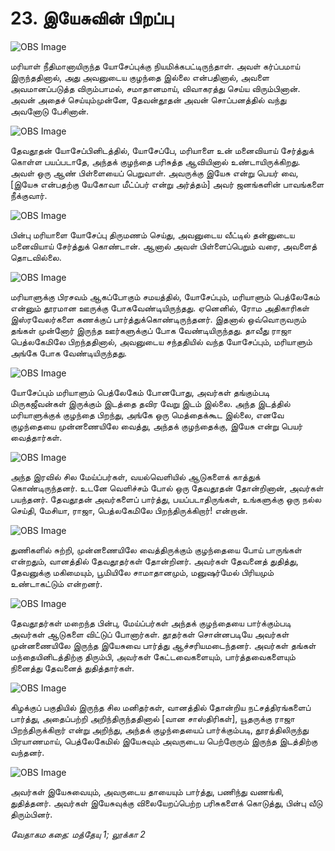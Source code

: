 # 23. இயேசுவின் பிறப்பு

![OBS Image](https://cdn.door43.org/obs/jpg/360px/obs-en-23-01.jpg)

மரியாள் நீதிமானாயிருந்த யோசேப்புக்கு நியமிக்கபட்டிருந்தாள். அவள் கர்ப்பமாய் இருந்ததினால், அது அவனுடைய குழந்தை இல்லை என்பதினால், அவளை அவமானப்படுத்த விரும்பாமல், சமாதானமாய், விவாகரத்து செய்ய விரும்பினான். அவன் அதைச் செய்யும்முன்னே, தேவன்தூதன் அவன் சொப்பனத்தில் வந்து அவனோடு பேசினான்.

![OBS Image](https://cdn.door43.org/obs/jpg/360px/obs-en-23-02.jpg)

தேவதூதன் யோசேப்பினிடத்தில், யோசேப்பே, மரியாளை உன் மனைவியாய் சேர்த்துக் கொள்ள பயப்படாதே, அந்தக் குழந்தை பரிசுத்த ஆவியினால் உண்டாயிருக்கிறது. அவள் ஒரு ஆண் பிள்ளையைப் பெறுவாள். அவருக்கு இயேசு என்று பெயர் வை, [இயேசு என்பதற்கு யேகோவா மீட்ப்பர் என்று அர்த்தம்] அவர் ஜனங்களின் பாவங்களை நீக்குவார்.

![OBS Image](https://cdn.door43.org/obs/jpg/360px/obs-en-23-03.jpg)

பின்பு மரியாளை யோசேப்பு திருமணம் செய்து, அவனுடைய வீட்டில் தன்னுடைய மனைவியாய் சேர்த்துக் கொண்டான். ஆனால் அவள் பிள்ளைப்பெறும் வரை, அவளைத் தொடவில்லை.

![OBS Image](https://cdn.door43.org/obs/jpg/360px/obs-en-23-04.jpg)

மரியாளுக்கு பிரசவம் ஆகப்போகும் சமயத்தில், யோசேப்பும், மரியாளும் பெத்லேகேம் என்னும் தூரமான ஊருக்கு போகவேண்டியிருந்தது. ஏனெனில், ரோம அதிகாரிகள் இஸ்ரவேலர்களை கணக்குப் பார்த்துக்கொண்டிருந்தனர். இதனால் ஒவ்வொருவரும் தங்கள் முன்னோர் இருந்த ஊர்களுக்குப் போக வேண்டியிருந்தது.  தாவீது ராஜா பெத்லகேமிலே பிறந்ததினால், அவனுடைய சந்ததியில் வந்த யோசேப்பும், மரியாளும் அங்கே போக வேண்டியிருந்தது.

![OBS Image](https://cdn.door43.org/obs/jpg/360px/obs-en-23-05.jpg)

யோசேப்பும் மரியாளும் பெத்லேகேம் போனபோது, அவர்கள் தங்கும்படி மிருகஜீவன்கள் இருக்கும் இடத்தை தவிர வேறு இடம் இல்லை. அந்த இடத்தில் மரியாளுக்குக் குழந்தை பிறந்து, அங்கே ஒரு மெத்தைக்கூட இல்லை, எனவே குழந்தையை முன்னணையிலே வைத்து, அந்தக் குழந்தைக்கு, இயேசு என்று பெயர் வைத்தார்கள்.

![OBS Image](https://cdn.door43.org/obs/jpg/360px/obs-en-23-06.jpg)

அந்த இரவில் சில மேய்ப்பர்கள், வயல்வெளியில் ஆடுகளைக் காத்துக் கொண்டிருந்தனர். உடனே வெளிச்சம் போல் ஒரு தேவதூதன் தோன்றினான், அவர்கள் பயந்தனர். தேவதூதன் அவர்களைப் பார்த்து, பயப்படாதிருங்கள், உங்களுக்கு ஒரு நல்ல செய்தி, மேசியா, ராஜா, பெத்லகேமிலே பிறந்திருக்கிறார்! என்றான்.

![OBS Image](https://cdn.door43.org/obs/jpg/360px/obs-en-23-07.jpg)

துணிகளில் சுற்றி, முன்னணையிலே வைத்திருக்கும் குழந்தையை போய் பாருங்கள் என்றதும், வானத்தில் தேவதூதர்கள் தோன்றினர். அவர்கள் தேவனைத் துதித்து, தேவனுக்கு மகிமையும், பூமியிலே சாமாதானமும், மனுஷர்மேல் பிரியமும் உண்டாகட்டும் என்றனர்.

![OBS Image](https://cdn.door43.org/obs/jpg/360px/obs-en-23-08.jpg)

தேவதூதர்கள் மறைந்த பின்பு, மேய்ப்பர்கள் அந்தக் குழந்தையை பார்க்கும்படி அவர்கள் ஆடுகளை விட்டுப் போனார்கள். தூதர்கள் சொன்னபடியே அவர்கள் முன்னணையிலே இருந்த இயேசுவை பார்த்து ஆச்சரியமடைந்தனர். அவர்கள் தங்கள் மந்தையினிடத்திற்கு திரும்பி, அவர்கள் கேட்டவைகளையும், பார்த்தவைகளையும் நினைத்து தேவனைத் துதித்தார்கள்.

![OBS Image](https://cdn.door43.org/obs/jpg/360px/obs-en-23-09.jpg)

கிழக்குப் பகுதியில் இருந்த சில மனிதர்கள், வானத்தில் தோன்றிய நட்சத்திரங்களைப் பார்த்து,  அதைப்பற்றி அறிந்திருந்ததினால் [வான சாஸ்திரிகள்], யூதருக்கு ராஜா பிறந்திருக்கிறார் என்று அறிந்து, அந்தக் குழந்தையைப் பார்க்கும்படி,  தூரத்திலிருந்து பிரயாணமாய், பெத்லேகேமில் இயேசுவும் அவருடைய பெற்றோரும் இருந்த இடத்திற்கு வந்தனர்.

![OBS Image](https://cdn.door43.org/obs/jpg/360px/obs-en-23-10.jpg)

அவர்கள் இயேசுவையும், அவருடைய தாயையும் பார்த்து, பணிந்து வணங்கி, துதித்தனர். அவர்கள் இயேசுவுக்கு விலையேறப்பெற்ற பரிசுகளைக் கொடுத்து, பின்பு வீடு திரும்பினர்.

_வேதாகம கதை: மத்தேயு 1; லூக்கா 2_

